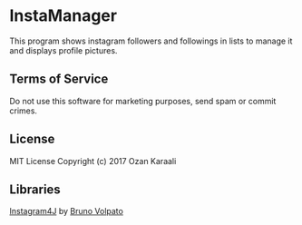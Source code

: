 # InstaManager
This program shows instagram followers and followings in lists to manage it and displays profile pictures.

## Terms of Service
Do not use this software for marketing purposes, send spam or commit crimes.

## License
MIT License
Copyright (c) 2017 Ozan Karaali

## Libraries
[Instagram4J](https://github.com/brunocvcunha/instagram4j) by [Bruno Volpato](https://github.com/brunocvcunha)

